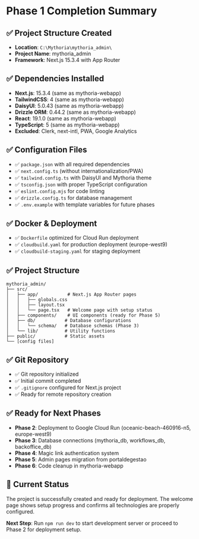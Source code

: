# Phase 1 Completion Summary

## ✅ Project Structure Created

- **Location**: `C:\Mythoria\mythoria_admin\`
- **Project Name**: mythoria_admin
- **Framework**: Next.js 15.3.4 with App Router

## ✅ Dependencies Installed

- **Next.js**: 15.3.4 (same as mythoria-webapp)
- **TailwindCSS**: 4 (same as mythoria-webapp)
- **DaisyUI**: 5.0.43 (same as mythoria-webapp)
- **Drizzle ORM**: 0.44.2 (same as mythoria-webapp)
- **React**: 19.1.0 (same as mythoria-webapp)
- **TypeScript**: 5 (same as mythoria-webapp)
- **Excluded**: Clerk, next-intl, PWA, Google Analytics

## ✅ Configuration Files

- ✅ `package.json` with all required dependencies
- ✅ `next.config.ts` (without internationalization/PWA)
- ✅ `tailwind.config.ts` with DaisyUI and Mythoria theme
- ✅ `tsconfig.json` with proper TypeScript configuration
- ✅ `eslint.config.mjs` for code linting
- ✅ `drizzle.config.ts` for database management
- ✅ `.env.example` with template variables for future phases

## ✅ Docker & Deployment

- ✅ `Dockerfile` optimized for Cloud Run deployment
- ✅ `cloudbuild.yaml` for production deployment (europe-west9)
- ✅ `cloudbuild-staging.yaml` for staging deployment

## ✅ Project Structure

```
mythoria_admin/
├── src/
│   ├── app/           # Next.js App Router pages
│   │   ├── globals.css
│   │   ├── layout.tsx
│   │   └── page.tsx   # Welcome page with setup status
│   ├── components/    # UI components (ready for Phase 5)
│   ├── db/           # Database configurations
│   │   └── schema/   # Database schemas (Phase 3)
│   └── lib/          # Utility functions
├── public/           # Static assets
└── [config files]
```

## ✅ Git Repository

- ✅ Git repository initialized
- ✅ Initial commit completed
- ✅ `.gitignore` configured for Next.js project
- ✅ Ready for remote repository creation

## ✅ Ready for Next Phases

- **Phase 2**: Deployment to Google Cloud Run (oceanic-beach-460916-n5, europe-west9)
- **Phase 3**: Database connections (mythoria_db, workflows_db, backoffice_db)
- **Phase 4**: Magic link authentication system
- **Phase 5**: Admin pages migration from portaldegestao
- **Phase 6**: Code cleanup in mythoria-webapp

## 🎯 Current Status

The project is successfully created and ready for deployment. The welcome page shows setup progress and confirms all technologies are properly configured.

**Next Step**: Run `npm run dev` to start development server or proceed to Phase 2 for deployment setup.
